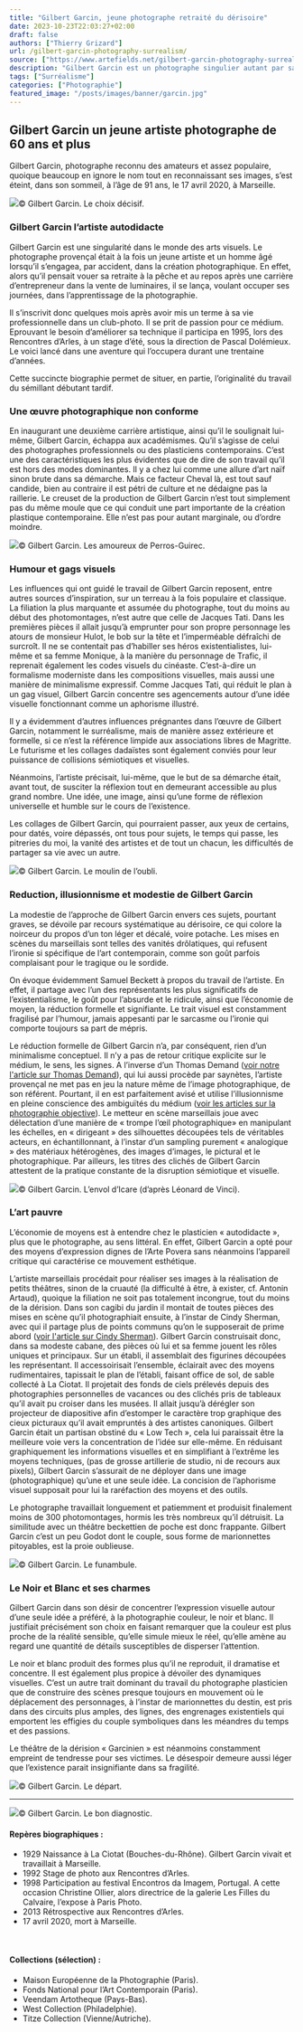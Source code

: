 ```yaml
---
title: "Gilbert Garcin, jeune photographe retraité du dérisoire"
date: 2023-10-23T22:03:27+02:00
draft: false
authors: ["Thierry Grizard"]
url: /gilbert-garcin-photography-surrealism/
source: ["https://www.artefields.net/gilbert-garcin-photography-surrealism/"]
description: "Gilbert Garcin est un photographe singulier autant par sa carrière tardive que sa manière rudimentaire d'élaborer des aphorismes visuels surréalistes. "
tags: ["Surréalisme"]
categories: ["Photographie"]
featured_image: "/posts/images/banner/garcin.jpg"
---
```

## Gilbert Garcin un jeune artiste photographe de 60 ans et plus

Gilbert Garcin, photographe reconnu des amateurs et assez populaire, quoique beaucoup en ignore le nom tout en reconnaissant ses images, s’est éteint, dans son sommeil, à l’âge de 91 ans, le 17 avril 2020, à Marseille.

![](/posts/images/garcin/gilbert-garcin_photography_surrealism.006.jpg)© Gilbert Garcin. Le choix décisif.

### Gilbert Garcin l’artiste autodidacte

Gilbert Garcin est une singularité dans le monde des arts visuels. Le photographe provençal était à la fois un jeune artiste et un homme âgé lorsqu’il s’engagea, par accident, dans la création photographique. En effet, alors qu’il pensait vouer sa retraite à la pêche et au repos après une carrière d’entrepreneur dans la vente de luminaires, il se lança, voulant occuper ses journées, dans l’apprentissage de la photographie.

Il s’inscrivit donc quelques mois après avoir mis un terme à sa vie professionnelle dans un club-photo. Il se prit de passion pour ce médium. Eprouvant le besoin d’améliorer sa technique il participa en 1995, lors des Rencontres d’Arles, à un stage d’été, sous la direction de Pascal Dolémieux. Le voici lancé dans une aventure qui l’occupera durant une trentaine d’années.

Cette succincte biographie permet de situer, en partie, l’originalité du travail du sémillant débutant tardif.

### Une œuvre photographique non conforme

En inaugurant une deuxième carrière artistique, ainsi qu’il le soulignait lui-même, Gilbert Garcin, échappa aux académismes. Qu’il s’agisse de celui des photographes professionnels ou des plasticiens contemporains. C’est une des caractéristiques les plus évidentes que de dire de son travail qu’il est hors des modes dominantes. Il y a chez lui comme une allure d’art naïf sinon brute dans sa démarche. Mais ce facteur Cheval là, est tout sauf candide, bien au contraire il est pétri de culture et ne dédaigne pas la raillerie. Le creuset de la production de Gilbert Garcin n’est tout simplement pas du même moule que ce qui conduit une part importante de la création plastique contemporaine. Elle n’est pas pour autant marginale, ou d’ordre moindre.

![](/posts/images/garcin/gilbert-garcin_photography_surrealism.007.jpg)© Gilbert Garcin. Les amoureux de Perros-Guirec.

### Humour et gags visuels

Les influences qui ont guidé le travail de Gilbert Garcin reposent, entre autres sources d’inspiration, sur un terreau à la fois populaire et classique. La filiation la plus marquante et assumée du photographe, tout du moins au début des photomontages, n’est autre que celle de Jacques Tati. Dans les premières pièces il allait jusqu’à emprunter pour son propre personnage les atours de monsieur Hulot, le bob sur la tête et l’imperméable défraîchi de surcroît. Il ne se contentait pas d’habiller ses héros existentialistes, lui-même et sa femme Monique, à la manière du personnage de Trafic, il reprenait également les codes visuels du cinéaste. C’est-à-dire un formalisme moderniste dans les compositions visuelles, mais aussi une manière de minimalisme expressif. Comme Jacques Tati, qui réduit le plan à un gag visuel, Gilbert Garcin concentre ses agencements autour d’une idée visuelle fonctionnant comme un aphorisme illustré.

Il y a évidemment d’autres influences prégnantes dans l’œuvre de Gilbert Garcin, notamment le surréalisme, mais de manière assez extérieure et formelle, si ce n’est la référence limpide aux associations libres de Magritte. Le futurisme et les collages dadaïstes sont également conviés pour leur puissance de collisions sémiotiques et visuelles.

Néanmoins, l’artiste précisait, lui-même, que le but de sa démarche était, avant tout, de susciter la réflexion tout en demeurant accessible au plus grand nombre. Une idée, une image, ainsi qu’une forme de réflexion universelle et humble sur le cours de l’existence.

Les collages de Gilbert Garcin, qui pourraient passer, aux yeux de certains, pour datés, voire dépassés, ont tous pour sujets, le temps qui passe, les pitreries du moi, la vanité des artistes et de tout un chacun, les difficultés de partager sa vie avec un autre.

![](/posts/images/garcin/gilbert-garcin_photography_surrealism.004-1.jpg)© Gilbert Garcin. Le moulin de l’oubli.

### Reduction, illusionnisme et modestie de Gilbert Garcin

La modestie de l’approche de Gilbert Garcin envers ces sujets, pourtant graves, se dévoile par recours systématique au dérisoire, ce qui colore la noirceur du propos d’un ton léger et décalé, voire potache. Les mises en scènes du marseillais sont telles des vanités drôlatiques, qui refusent l’ironie si spécifique de l’art contemporain, comme son goût parfois complaisant pour le tragique ou le sordide.

On évoque évidemment Samuel Beckett à propos du travail de l’artiste. En effet, il partage avec l’un des représentants les plus significatifs de l’existentialisme, le goût pour l’absurde et le ridicule, ainsi que l’économie de moyen, la réduction formelle et signifiante. Le trait visuel est constamment fragilisé par l’humour, jamais appesanti par le sarcasme ou l’ironie qui comporte toujours sa part de mépris.

Le réduction formelle de Gilbert Garcin n’a, par conséquent, rien d’un minimalisme conceptuel. Il n’y a pas de retour critique explicite sur le médium, le sens, les signes. A l’inverse d’un Thomas Demand ([voir notre l'article sur Thomas Demand](https://www.artefields.net/thomas-demand-photography-and-models/)), qui lui aussi procède par saynètes, l’artiste provençal ne met pas en jeu la nature même de l’image photographique, de son référent. Pourtant, il en est parfaitement avisé et utilise l’illusionnisme en pleine conscience des ambiguïtés du médium ([voir les articles sur la photographie objective](https://www.artefields.net/photographie-objective/)). Le metteur en scène marseillais joue avec délectation d’une manière de « trompe l’œil photographique» en manipulant les échelles, en « dirigeant » des silhouettes découpées tels de véritables acteurs, en échantillonnant, à l’instar d’un sampling purement « analogique » des matériaux hétérogènes, des images d’images, le pictural et le photographique. Par ailleurs, les titres des clichés de Gilbert Garcin attestent de la pratique constante de la disruption sémiotique et visuelle.

![](/posts/images/garcin/gilbert-garcin_photography_surrealism.002-1.jpg)© Gilbert Garcin. L’envol d’Icare (d’après Léonard de Vinci).

### L’art pauvre

L’économie de moyens est à entendre chez le plasticien « autodidacte », plus que le photographe, au sens littéral. En effet, Gilbert Garcin a opté pour des moyens d’expression dignes de l’Arte Povera sans néanmoins l’appareil critique qui caractérise ce mouvement esthétique.

L’artiste marseillais procédait pour réaliser ses images à la réalisation de petits théâtres, sinon de la cruauté (la difficulté à être, à exister, cf. Antonin Artaud), quoique la filiation ne soit pas totalement incongrue, tout du moins de la dérision. Dans son cagibi du jardin il montait de toutes pièces des mises en scène qu’il photographiait ensuite, à l’instar de Cindy Sherman, avec qui il partage plus de points communs qu’on le supposerait de prime abord ([voir l'article sur Cindy Sherman](https://www.artefields.net/cindy-sherman-picture-generation/)). Gilbert Garcin construisait donc, dans sa modeste cabane, des pièces où lui et sa femme jouent les rôles uniques et principaux. Sur un établi, il assemblait des figurines découpées les représentant. Il accessoirisait l’ensemble, éclairait avec des moyens rudimentaires, tapissait le plan de l’établi, faisant office de sol, de sable collecté à La Ciotat. Il projetait des fonds de ciels prélevés depuis des photographies personnelles de vacances ou des clichés pris de tableaux qu’il avait pu croiser dans les musées. Il allait jusqu’à dérégler son projecteur de diapositive afin d’estomper le caractère trop graphique des cieux picturaux qu’il avait empruntés à des artistes canoniques. Gilbert Garcin était un partisan obstiné du « Low Tech », cela lui paraissait être la meilleure voie vers la concentration de l’idée sur elle-même. En réduisant graphiquement les informations visuelles et en simplifiant à l’extrême les moyens techniques, (pas de grosse artillerie de studio, ni de recours aux pixels), Gilbert Garcin s’assurait de ne déployer dans une image (photographique) qu’une et une seule idée. La concision de l’aphorisme visuel supposait pour lui la raréfaction des moyens et des outils.

Le photographe travaillait longuement et patiemment et produisit finalement moins de 300 photomontages, hormis les très nombreux qu’il détruisit. La similitude avec un théâtre beckettien de poche est donc frappante. Gilbert Garcin c’est un peu Godot dont le couple, sous forme de marionnettes pitoyables, est la proie oublieuse.

![](/posts/images/garcin/gilbert-garcin_photography_surrealism.005-1.jpg)© Gilbert Garcin. Le funambule.

### Le Noir et Blanc et ses charmes

Gilbert Garcin dans son désir de concentrer l’expression visuelle autour d’une seule idée a préféré, à la photographie couleur, le noir et blanc. Il justifiait précisément son choix en faisant remarquer que la couleur est plus proche de la réalité sensible, qu’elle simule mieux le réel, qu’elle amène au regard une quantité de détails susceptibles de disperser l’attention.

Le noir et blanc produit des formes plus qu’il ne reproduit, il dramatise et concentre. Il est également plus propice à dévoiler des dynamiques visuelles. C’est un autre trait dominant du travail du photographe plasticien que de construire des scènes presque toujours en mouvement où le déplacement des personnages, à l’instar de marionnettes du destin, est pris dans des circuits plus amples, des lignes, des engrenages existentiels qui emportent les effigies du couple symboliques dans les méandres du temps et des passions.

Le théâtre de la dérision « Garcinien » est néanmoins constamment empreint de tendresse pour ses victimes. Le désespoir demeure aussi léger que l’existence parait insignifiante dans sa fragilité.

![](/posts/images/garcin/gilbert-garcin_photography_surrealism.002-2.jpg)© Gilbert Garcin. Le départ.

---

![](/posts/images/garcin/gilbert-garcin_photography_surrealism.002-3.jpg)© Gilbert Garcin. Le bon diagnostic.

#### Repères biographiques :

* 1929 Naissance à La Ciotat (Bouches-du-Rhône). Gilbert Garcin vivait et travaillait à Marseille.
* 1992 Stage de photo aux Rencontres d’Arles.
* 1998 Participation au festival Encontros da Imagem, Portugal. A cette occasion Christine Ollier, alors directrice de la galerie Les Filles du Calvaire, l’expose à Paris Photo.
* 2013 Rétrospective aux Rencontres d’Arles.
* 17 avril 2020, mort à Marseille.

⠀
#### Collections (sélection) :

* Maison Européenne de la Photographie (Paris).
* Fonds National pour l’Art Contemporain (Paris).
* Veendam Artotheque (Pays-Bas).
* West Collection (Philadelphie).
* Titze Collection (Vienne/Autriche).